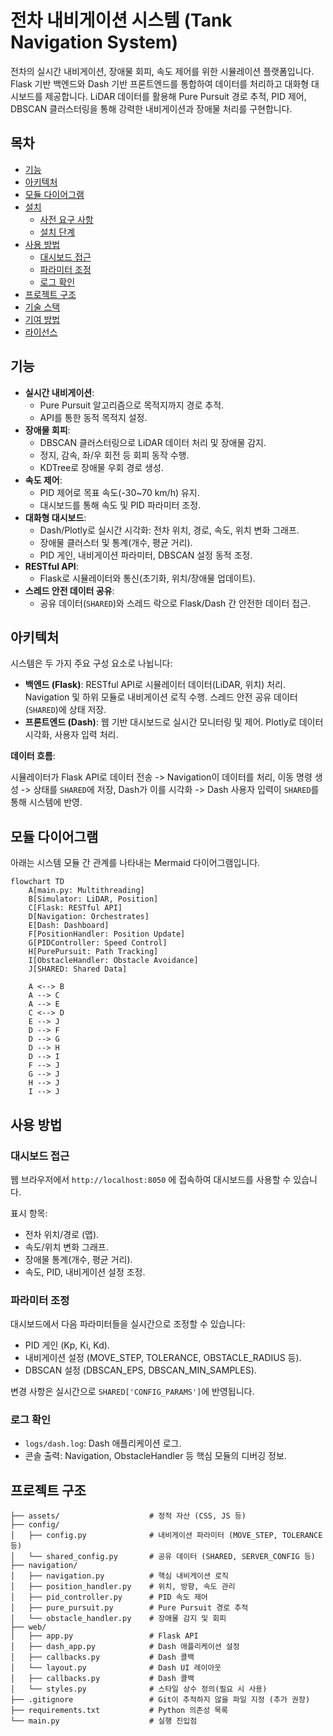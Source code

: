 # 전차 내비게이션 시스템 (Tank Navigation System)

전차의 실시간 내비게이션, 장애물 회피, 속도 제어를 위한 시뮬레이션 플랫폼입니다. Flask 기반 백엔드와 Dash 기반 프론트엔드를 통합하여 데이터를 처리하고 대화형 대시보드를 제공합니다. LiDAR 데이터를 활용해 Pure Pursuit 경로 추적, PID 제어, DBSCAN 클러스터링을 통해 강력한 내비게이션과 장애물 처리를 구현합니다.

## 목차

- [기능](#기능)
- [아키텍처](#아키텍처)
- [모듈 다이어그램](#모듈-다이어그램)
- [설치](#설치)
    - [사전 요구 사항](#사전-요구-사항)
    - [설치 단계](#설치-단계)
- [사용 방법](#사용-방법)
    - [대시보드 접근](#대시보드-접근)
    - [파라미터 조정](#파라미터-조정)
    - [로그 확인](#로그-확인)
- [프로젝트 구조](#프로젝트-구조)
- [기술 스택](#기술-스택)
- [기여 방법](#기여-방법)
- [라이선스](#라이선스)

## 기능

* **실시간 내비게이션**:
    * Pure Pursuit 알고리즘으로 목적지까지 경로 추적.
    * API를 통한 동적 목적지 설정.
* **장애물 회피**:
    * DBSCAN 클러스터링으로 LiDAR 데이터 처리 및 장애물 감지.
    * 정지, 감속, 좌/우 회전 등 회피 동작 수행.
    * KDTree로 장애물 우회 경로 생성.
* **속도 제어**:
    * PID 제어로 목표 속도(-30~70 km/h) 유지.
    * 대시보드를 통해 속도 및 PID 파라미터 조정.
* **대화형 대시보드**:
    * Dash/Plotly로 실시간 시각화: 전차 위치, 경로, 속도, 위치 변화 그래프.
    * 장애물 클러스터 및 통계(개수, 평균 거리).
    * PID 게인, 내비게이션 파라미터, DBSCAN 설정 동적 조정.
* **RESTful API**:
    * Flask로 시뮬레이터와 통신(초기화, 위치/장애물 업데이트).
* **스레드 안전 데이터 공유**:
    * 공유 데이터(`SHARED`)와 스레드 락으로 Flask/Dash 간 안전한 데이터 접근.

## 아키텍처

시스템은 두 가지 주요 구성 요소로 나뉩니다:

* **백엔드 (Flask)**: RESTful API로 시뮬레이터 데이터(LiDAR, 위치) 처리. Navigation 및 하위 모듈로 내비게이션 로직 수행. 스레드 안전 공유 데이터(`SHARED`)에 상태 저장.
* **프론트엔드 (Dash)**: 웹 기반 대시보드로 실시간 모니터링 및 제어. Plotly로 데이터 시각화, 사용자 입력 처리.

**데이터 흐름**:

시뮬레이터가 Flask API로 데이터 전송 -> Navigation이 데이터를 처리, 이동 명령 생성 -> 상태를 `SHARED`에 저장, Dash가 이를 시각화 -> Dash 사용자 입력이 `SHARED`를 통해 시스템에 반영.

## 모듈 다이어그램

아래는 시스템 모듈 간 관계를 나타내는 Mermaid 다이어그램입니다.

```mermaid
flowchart TD
    A[main.py: Multithreading]
    B[Simulator: LiDAR, Position]
    C[Flask: RESTful API]
    D[Navigation: Orchestrates]
    E[Dash: Dashboard]
    F[PositionHandler: Position Update]
    G[PIDController: Speed Control]
    H[PurePursuit: Path Tracking]
    I[ObstacleHandler: Obstacle Avoidance]
    J[SHARED: Shared Data]

    A <--> B
    A --> C
    A --> E
    C <--> D
    E --> J
    D --> F
    D --> G
    D --> H
    D --> I
    F --> J
    G --> J
    H --> J
    I --> J
```

## 사용 방법

### 대시보드 접근

웹 브라우저에서 `http://localhost:8050` 에 접속하여 대시보드를 사용할 수 있습니다.

표시 항목:
* 전차 위치/경로 (맵).
* 속도/위치 변화 그래프.
* 장애물 통계(개수, 평균 거리).
* 속도, PID, 내비게이션 설정 조정.


### 파라미터 조정

대시보드에서 다음 파라미터들을 실시간으로 조정할 수 있습니다:
* PID 게인 (Kp, Ki, Kd).
* 내비게이션 설정 (MOVE\_STEP, TOLERANCE, OBSTACLE\_RADIUS 등).
* DBSCAN 설정 (DBSCAN\_EPS, DBSCAN\_MIN\_SAMPLES).

변경 사항은 실시간으로 `SHARED['CONFIG_PARAMS']`에 반영됩니다.

### 로그 확인

* `logs/dash.log`: Dash 애플리케이션 로그.
* 콘솔 출력: Navigation, ObstacleHandler 등 핵심 모듈의 디버깅 정보.

## 프로젝트 구조

```
├── assets/                    # 정적 자산 (CSS, JS 등)
├── config/
│   ├── config.py              # 내비게이션 파라미터 (MOVE_STEP, TOLERANCE 등)
│   └── shared_config.py       # 공유 데이터 (SHARED, SERVER_CONFIG 등)
├── navigation/
│   ├── navigation.py          # 핵심 내비게이션 로직
│   ├── position_handler.py    # 위치, 방향, 속도 관리
│   ├── pid_controller.py      # PID 속도 제어
│   ├── pure_pursuit.py        # Pure Pursuit 경로 추적
│   └── obstacle_handler.py    # 장애물 감지 및 회피
├── web/
│   ├── app.py                 # Flask API
│   ├── dash_app.py            # Dash 애플리케이션 설정
│   ├── callbacks.py           # Dash 콜백
│   └── layout.py              # Dash UI 레이아웃
│   ├── callbacks.py           # Dash 콜백
│   └── styles.py              # 스타일 상수 정의(필요 시 사용)
├── .gitignore                 # Git이 추적하지 않을 파일 지정 (추가 권장)
├── requirements.txt           # Python 의존성 목록
└── main.py                    # 실행 진입점
```
